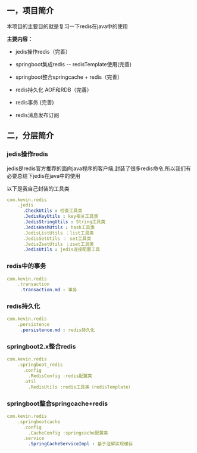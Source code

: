 ## 一，项目简介

本项目的主要目的就是复习一下redis在java中的使用

**主要内容：**

* jedis操作redis（完善）

* springboot集成redis -- redisTemplate使用(完善)

* springboot整合springcache + redis（完善）

* redis持久化 AOF和RDB（完善）

* redis事务 (完善)

* redis消息发布订阅


## 二，分层简介

### jedis操作redis

jedis是redis官方推荐的面向java程序的客户端,封装了很多redis命令,所以我们有必要总结下jedis在java中的使用

以下是我自己封装的工具类
```yaml
com.kevin.redis
    .jedis
      .CheckUtils : 检查工具类
      .JedisKeyUtils : key相关工具类
      .JedisStringUtils : String工具类
      .JedisHashUtils : hash工具类
      .JedisListUtils ：list工具类
      .JedisSetUtils ： set工具类
      .JedisZsetUtils ；zset工具类
      .JedisUtils : jedis连接配置工具
```


### redis中的事务
```yaml
com.kevin.redis
    .transaction 
     .transaction.md : 事务

```

### redis持久化

```yaml
com.kevin.redis
    .persistence
     .persistence.md : redis持久化

```

### springboot2.x整合redis

```yaml
com.kevin.redis
    .springboot_redis
      .config
        .RedisConfig :redis配置类
      .util
        .RedisUtils :redis工具类（redisTemplate）
```

### springboot整合springcache+redis
```yaml
com.kevin.redis
    .springbootcache
      .config
        .CacheConfig :springcache配置类
      .service
        .SpringCacheServiceImpl : 基于注解实现缓存
```